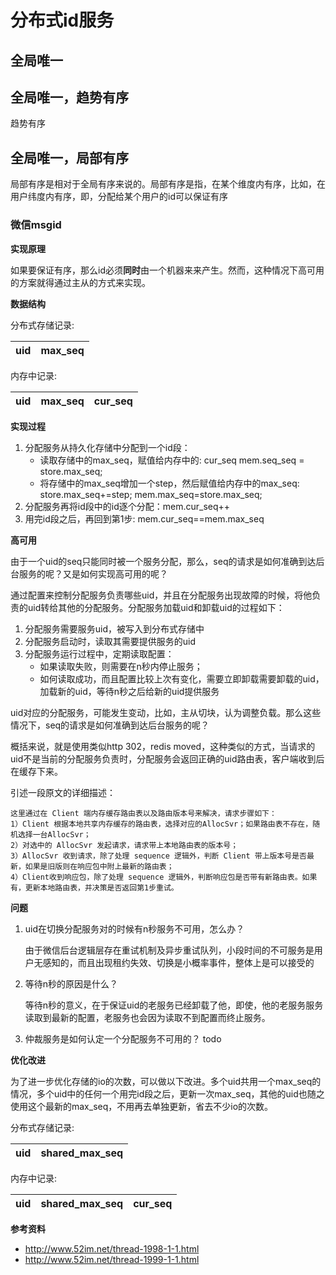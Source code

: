 # 分布式id服务


## 全局唯一

## 全局唯一，趋势有序
趋势有序

## 全局唯一，局部有序

局部有序是相对于全局有序来说的。局部有序是指，在某个维度内有序，比如，在用户纬度内有序，即，分配给某个用户的id可以保证有序

### 微信msgid

**实现原理**

如果要保证有序，那么id必须**同时**由一个机器来来产生。然而，这种情况下高可用的方案就得通过主从的方式来实现。


**数据结构**

分布式存储记录:

|uid|max_seq|
|---|------|

内存中记录:

|uid|max_seq|cur_seq|
|---|------|-------|

**实现过程**

1. 分配服务从持久化存储中分配到一个id段：
    - 读取存储中的max_seq，赋值给内存中的: cur_seq mem.seq_seq = store.max_seq;
    - 将存储中的max_seq增加一个step，然后赋值给内存中的max_seq: store.max_seq+=step; mem.max_seq=store.max_seq;
2. 分配服务再将id段中的id逐个分配：mem.cur_seq++
3. 用完id段之后，再回到第1步: mem.cur_seq==mem.max_seq


**高可用**

由于一个uid的seq只能同时被一个服务分配，那么，seq的请求是如何准确到达后台服务的呢？又是如何实现高可用的呢？


通过配置来控制分配服务负责哪些uid，并且在分配服务出现故障的时候，将他负责的uid转给其他的分配服务。分配服务加载uid和卸载uid的过程如下：

1. 分配服务需要服务uid，被写入到分布式存储中 
2. 分配服务启动时，读取其需要提供服务的uid
3. 分配服务运行过程中，定期读取配置：
    - 如果读取失败，则需要在n秒内停止服务；
    - 如何读取成功，而且配置比较上次有变化，需要立即卸载需要卸载的uid，加载新的uid，等待n秒之后给新的uid提供服务


uid对应的分配服务，可能发生变动，比如，主从切块，认为调整负载。那么这些情况下，seq的请求是如何准确到达后台服务的呢？

概括来说，就是使用类似http 302，redis moved，这种类似的方式，当请求的uid不是当前的分配服务负责时，分配服务会返回正确的uid路由表，客户端收到后在缓存下来。

引述一段原文的详细描述：

    这里通过在 Client 端内存缓存路由表以及路由版本号来解决，请求步骤如下：
    1）Client 根据本地共享内存缓存的路由表，选择对应的AllocSvr；如果路由表不存在，随机选择一台AllocSvr；
    2）对选中的 AllocSvr 发起请求，请求带上本地路由表的版本号；
    3）AllocSvr 收到请求，除了处理 sequence 逻辑外，判断 Client 带上版本号是否最新，如果是旧版则在响应包中附上最新的路由表；
    4）Client收到响应包，除了处理 sequence 逻辑外，判断响应包是否带有新路由表。如果有，更新本地路由表，并决策是否返回第1步重试。



**问题**

1. uid在切换分配服务对的时候有n秒服务不可用，怎么办？

    由于微信后台逻辑层存在重试机制及异步重试队列，小段时间的不可服务是用户无感知的，而且出现租约失效、切换是小概率事件，整体上是可以接受的

2. 等待n秒的原因是什么？

    等待n秒的意义，在于保证uid的老服务已经卸载了他，即使，他的老服务服务读取到最新的配置，老服务也会因为读取不到配置而终止服务。

3. 仲裁服务是如何认定一个分配服务不可用的？
    todo



**优化改进**

为了进一步优化存储的io的次数，可以做以下改进。多个uid共用一个max_seq的情况，多个uid中的任何一个用完id段之后，更新一次max_seq，其他的uid也随之使用这个最新的max_seq，不用再去单独更新，省去不少io的次数。


分布式存储记录:

|uid|shared_max_seq|
|---|------|

内存中记录:

|uid|shared_max_seq|cur_seq|
|---|------|-------|


**参考资料**

- <http://www.52im.net/thread-1998-1-1.html>
- <http://www.52im.net/thread-1999-1-1.html>


